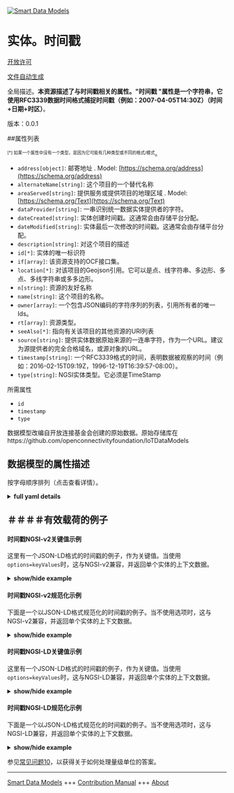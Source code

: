 <!-- 10-Header -->  
[![Smart Data Models](https://smartdatamodels.org/wp-content/uploads/2022/01/SmartDataModels_logo.png "Logo")](https://smartdatamodels.org)  
实体。时间戳  
======<!-- /10-Header -->  
<!-- 15-License -->  
[开放许可](https://github.com/smart-data-models//dataModel.OCF/blob/master/TimeStamp/LICENSE.md)  
[文件自动生成](https://docs.google.com/presentation/d/e/2PACX-1vTs-Ng5dIAwkg91oTTUdt8ua7woBXhPnwavZ0FxgR8BsAI_Ek3C5q97Nd94HS8KhP-r_quD4H0fgyt3/pub?start=false&loop=false&delayms=3000#slide=id.gb715ace035_0_60)  
<!-- /15-License -->  
<!-- 20-Description -->  
全局描述。**本资源描述了与时间戳相关的属性。"时间戳 "属性是一个字符串，它使用RFC3339数据时间格式捕捉时间戳（例如：2007-04-05T14:30Z）（时间+日期+时区）**。  
版本：0.0.1  
<!-- /20-Description -->  
<!-- 30-PropertiesList -->  

##属性列表  

<sup><sub>[*] 如果一个属性中没有一个类型，是因为它可能有几种类型或不同的格式/模式</sub></sup>。  
- `address[object]`: 邮寄地址  . Model: [https://schema.org/address](https://schema.org/address)- `alternateName[string]`: 这个项目的一个替代名称  - `areaServed[string]`: 提供服务或提供项目的地理区域  . Model: [https://schema.org/Text](https://schema.org/Text)- `dataProvider[string]`: 一串识别统一数据实体提供者的字符。  - `dateCreated[string]`: 实体创建时间戳。这通常会由存储平台分配。  - `dateModified[string]`: 实体最后一次修改的时间戳。这通常会由存储平台分配。  - `description[string]`: 对这个项目的描述  - `id[*]`: 实体的唯一标识符  - `if[array]`: 该资源支持的OCF接口集。  - `location[*]`: 对该项目的Geojson引用。它可以是点、线字符串、多边形、多点、多线字符串或多多边形。  - `n[string]`: 资源的友好名称  - `name[string]`: 这个项目的名称。  - `owner[array]`: 一个包含JSON编码的字符序列的列表，引用所有者的唯一Ids。  - `rt[array]`: 资源类型。  - `seeAlso[*]`: 指向有关该项目的其他资源的URI列表  - `source[string]`: 提供实体数据原始来源的一连串字符，作为一个URL。建议为源提供者的完全合格域名，或源对象的URL。  - `timestamp[string]`: 一个RFC3339格式的时间，表明数据被观察的时间（例如：2016-02-15T09:19Z，1996-12-19T16:39:57-08:00）。  - `type[string]`: NGSI实体类型。它必须是TimeStamp  <!-- /30-PropertiesList -->  
<!-- 35-RequiredProperties -->  
所需属性  
- `id`  - `timestamp`  - `type`  <!-- /35-RequiredProperties -->  
<!-- 40-RequiredProperties -->  
数据模型改编自开放连接基金会创建的原始数据。原始存储库在https://github.com/openconnectivityfoundation/IoTDataModels  
<!-- /40-RequiredProperties -->  
<!-- 50-DataModelHeader -->  
## 数据模型的属性描述  
按字母顺序排列（点击查看详情）。  
<!-- /50-DataModelHeader -->  
<!-- 60-ModelYaml -->  
<details><summary><strong>full yaml details</strong></summary>    
```yaml  
TimeStamp:    
  description: 'This Resource describes Properties associated with a timestamp.The ''timestamp'' Property is a string that captures a timestamp using the RFC3339 datetime format (e.g: 2007-04-05T14:30Z) (Time+Date+Timezone).'    
  properties:    
    address:    
      description: 'The mailing address'    
      properties:    
        addressCountry:    
          description: 'Property. The country. For example, Spain. Model:''https://schema.org/addressCountry'''    
          type: string    
        addressLocality:    
          description: 'Property. The locality in which the street address is, and which is in the region. Model:''https://schema.org/addressLocality'''    
          type: string    
        addressRegion:    
          description: 'Property. The region in which the locality is, and which is in the country. Model:''https://schema.org/addressRegion'''    
          type: string    
        postOfficeBoxNumber:    
          description: 'Property. The post office box number for PO box addresses. For example, 03578. Model:''https://schema.org/postOfficeBoxNumber'''    
          type: string    
        postalCode:    
          description: 'Property. The postal code. For example, 24004. Model:''https://schema.org/https://schema.org/postalCode'''    
          type: string    
        streetAddress:    
          description: 'Property. The street address. Model:''https://schema.org/streetAddress'''    
          type: string    
      type: object    
      x-ngsi:    
        model: https://schema.org/address    
        type: Property    
    alternateName:    
      description: 'An alternative name for this item'    
      type: string    
      x-ngsi:    
        type: Property    
    areaServed:    
      description: 'The geographic area where a service or offered item is provided'    
      type: string    
      x-ngsi:    
        model: https://schema.org/Text    
        type: Property    
    dataProvider:    
      description: 'A sequence of characters identifying the provider of the harmonised data entity.'    
      type: string    
      x-ngsi:    
        type: Property    
    dateCreated:    
      description: 'Entity creation timestamp. This will usually be allocated by the storage platform.'    
      format: date-time    
      type: string    
      x-ngsi:    
        type: Property    
    dateModified:    
      description: 'Timestamp of the last modification of the entity. This will usually be allocated by the storage platform.'    
      format: date-time    
      type: string    
      x-ngsi:    
        type: Property    
    description:    
      description: 'A description of this item'    
      type: string    
      x-ngsi:    
        type: Property    
    id:    
      anyOf: &timestamp_-_properties_-_owner_-_items_-_anyof    
        - description: 'Property. Identifier format of any NGSI entity'    
          maxLength: 256    
          minLength: 1    
          pattern: ^[\w\-\.\{\}\$\+\*\[\]`|~^@!,:\\]+$    
          type: string    
        - description: 'Property. Identifier format of any NGSI entity'    
          format: uri    
          type: string    
      description: 'Unique identifier of the entity'    
      x-ngsi:    
        type: Property    
    if:    
      description: 'The OCF Interface set supported by this Resource.'    
      items:    
        enum:    
          - oic.if.s    
          - oic.if.r    
          - oic.if.baseline    
        type: string    
      minItems: 2    
      readOnly: true    
      type: array    
      uniqueItems: true    
      x-ngsi:    
        type: Property    
    location:    
      description: 'Geojson reference to the item. It can be Point, LineString, Polygon, MultiPoint, MultiLineString or MultiPolygon'    
      oneOf:    
        - description: 'GeoProperty. Geojson reference to the item. Point'    
          properties:    
            bbox:    
              items:    
                type: number    
              minItems: 4    
              type: array    
            coordinates:    
              items:    
                type: number    
              minItems: 2    
              type: array    
            type:    
              enum:    
                - Point    
              type: string    
          required:    
            - type    
            - coordinates    
          title: 'GeoJSON Point'    
          type: object    
        - description: 'GeoProperty. Geojson reference to the item. LineString'    
          properties:    
            bbox:    
              items:    
                type: number    
              minItems: 4    
              type: array    
            coordinates:    
              items:    
                items:    
                  type: number    
                minItems: 2    
                type: array    
              minItems: 2    
              type: array    
            type:    
              enum:    
                - LineString    
              type: string    
          required:    
            - type    
            - coordinates    
          title: 'GeoJSON LineString'    
          type: object    
        - description: 'GeoProperty. Geojson reference to the item. Polygon'    
          properties:    
            bbox:    
              items:    
                type: number    
              minItems: 4    
              type: array    
            coordinates:    
              items:    
                items:    
                  items:    
                    type: number    
                  minItems: 2    
                  type: array    
                minItems: 4    
                type: array    
              type: array    
            type:    
              enum:    
                - Polygon    
              type: string    
          required:    
            - type    
            - coordinates    
          title: 'GeoJSON Polygon'    
          type: object    
        - description: 'GeoProperty. Geojson reference to the item. MultiPoint'    
          properties:    
            bbox:    
              items:    
                type: number    
              minItems: 4    
              type: array    
            coordinates:    
              items:    
                items:    
                  type: number    
                minItems: 2    
                type: array    
              type: array    
            type:    
              enum:    
                - MultiPoint    
              type: string    
          required:    
            - type    
            - coordinates    
          title: 'GeoJSON MultiPoint'    
          type: object    
        - description: 'GeoProperty. Geojson reference to the item. MultiLineString'    
          properties:    
            bbox:    
              items:    
                type: number    
              minItems: 4    
              type: array    
            coordinates:    
              items:    
                items:    
                  items:    
                    type: number    
                  minItems: 2    
                  type: array    
                minItems: 2    
                type: array    
              type: array    
            type:    
              enum:    
                - MultiLineString    
              type: string    
          required:    
            - type    
            - coordinates    
          title: 'GeoJSON MultiLineString'    
          type: object    
        - description: 'GeoProperty. Geojson reference to the item. MultiLineString'    
          properties:    
            bbox:    
              items:    
                type: number    
              minItems: 4    
              type: array    
            coordinates:    
              items:    
                items:    
                  items:    
                    items:    
                      type: number    
                    minItems: 2    
                    type: array    
                  minItems: 4    
                  type: array    
                type: array    
              type: array    
            type:    
              enum:    
                - MultiPolygon    
              type: string    
          required:    
            - type    
            - coordinates    
          title: 'GeoJSON MultiPolygon'    
          type: object    
      x-ngsi:    
        type: GeoProperty    
    n:    
      description: 'Friendly name of the Resource'    
      maxLength: 64    
      readOnly: true    
      type: string    
      x-ngsi:    
        type: Property    
    name:    
      description: 'The name of this item.'    
      type: string    
      x-ngsi:    
        type: Property    
    owner:    
      description: 'A List containing a JSON encoded sequence of characters referencing the unique Ids of the owner(s)'    
      items:    
        anyOf: *timestamp_-_properties_-_owner_-_items_-_anyof    
        description: 'Property. Unique identifier of the entity'    
      type: array    
      x-ngsi:    
        type: Property    
    rt:    
      description: 'The Resource Type.'    
      items:    
        enum:    
          - oic.r.time.stamp    
        maxLength: 64    
        type: string    
      minItems: 1    
      readOnly: true    
      type: array    
      uniqueItems: true    
      x-ngsi:    
        type: Property    
    seeAlso:    
      description: 'list of uri pointing to additional resources about the item'    
      oneOf:    
        - items:    
            format: uri    
            type: string    
          minItems: 1    
          type: array    
        - format: uri    
          type: string    
      x-ngsi:    
        type: Property    
    source:    
      description: 'A sequence of characters giving the original source of the entity data as a URL. Recommended to be the fully qualified domain name of the source provider, or the URL to the source object.'    
      type: string    
      x-ngsi:    
        type: Property    
    timestamp:    
      description: 'An RFC3339 formated time indicating when the data was observed (e.g.: 2016-02-15T09:19Z, 1996-12-19T16:39:57-08:00).'    
      format: date-time    
      readOnly: true    
      type: string    
      x-ngsi:    
        type: Property    
    type:    
      description: 'NGSI entity type. It has to be TimeStamp'    
      enum:    
        - TimeStamp    
      type: string    
      x-ngsi:    
        type: Property    
  required:    
    - timestamp    
    - id    
    - type    
  type: object    
  x-derived-from: https://raw.githubusercontent.com/openconnectivityfoundation/IoTDataModels/master/TimeStampResURI.swagger.json    
  x-disclaimer: 'Redistribution and use in source and binary forms, with or without modification, are permitted  provided that the license conditions are met. Copyleft (c) 2021 Contributors to Smart Data Models Program'    
  x-license-url: https://github.com/smart-data-models/dataModel.OCF/blob/master/TimeStamp/LICENSE.md    
  x-model-schema: https://smart-data-models.github.io/dataModel.OCF/TimeStamp/schema.json    
  x-model-tags: OCF    
  x-version: 0.0.1    
```  
</details>    
<!-- /60-ModelYaml -->  
<!-- 70-MiddleNotes -->  
<!-- /70-MiddleNotes -->  
<!-- 80-Examples -->  
## ＃＃＃＃有效载荷的例子  
#### 时间戳NGSI-v2关键值示例  
这里有一个JSON-LD格式的时间戳的例子，作为关键值。当使用`options=keyValues`时，这与NGSI-v2兼容，并返回单个实体的上下文数据。  
<details><summary><strong>show/hide example</strong></summary>    
```json  
{  
  "id": "urn:ngsi-ld:TimeStamp:id:MAHH:24093348",  
  "dateCreated": "1986-04-12T11:36:49Z",  
  "dateModified": "2013-08-14T18:12:01Z",  
  "source": "Deep better little skin nature central economic couple. Tell month feeling alone already little become heart. Collection person affect tell reality look.",  
  "name": "Information hot debate indicate social hold. Them two card price college among. Society course may must break radio true.",  
  "alternateName": "Chair myself six one easy really action. However skin anyone would how meet service. Present agree report.",  
  "description": "Effect all young read. Here view responsibility front.",  
  "dataProvider": "Military pass traditional avoid relate black over argue. Television unit pretty suggest.",  
  "owner": [  
    "urn:ngsi-ld:TimeStamp:items:OQUS:98081300",  
    "urn:ngsi-ld:TimeStamp:items:IRCF:24818802"  
  ],  
  "seeAlso": [  
    "urn:ngsi-ld:TimeStamp:items:ESOV:66345533",  
    "urn:ngsi-ld:TimeStamp:items:BVZU:99440929"  
  ],  
  "location": {  
    "type": "Point",  
    "coordinates": [  
      -18.361737,  
      119.219709  
    ]  
  },  
  "address": {  
    "streetAddress": "Skin his cultural land once keep student Mrs. Hospital condition company activity hotel kid guess. Long your then stand set now during. Short step follow natural beautiful detail.",  
    "addressLocality": "Trouble where state lot. Source prepare make structure low front too.",  
    "addressRegion": "Look wonder dream if across. Concern full where activity. Item event few two describe factor base.",  
    "addressCountry": "Various girl conference seat somebody name class yourself. Force standard cut run. Necessary near kitchen floor. Treatment here approach song moment keep list.",  
    "postalCode": "Last kitchen begin. Street bag include television. Tv middle account throw.",  
    "postOfficeBoxNumber": "Generation mind likely over imagine federal. Finally show weight father must. Support summer agency red for."  
  },  
  "areaServed": "More go chair set again.",  
  "rt": [  
    "oic.r.time.stamp",  
    "oic.r.time.stamp"  
  ],  
  "timestamp": "1983-11-05T20:20:56Z",  
  "n": "Poor allow read establish. Eye still morning simple over your fire various. Teacher today leave reach help imagine.",  
  "if": [  
    "oic.if.s",  
    "oic.if.baseline"  
  ],  
  "type": "TimeStamp"  
}  
```  
</details>  
#### 时间戳NGSI-v2规范化示例  
下面是一个以JSON-LD格式规范化的时间戳的例子。当不使用选项时，这与NGSI-v2兼容，并返回单个实体的上下文数据。  
<details><summary><strong>show/hide example</strong></summary>    
```json  
{  
  "id": {  
    "type": "string",  
    "value": "urn:ngsi-ld:TimeStamp:id:MAHH:24093348"  
  },  
  "dateCreated": {  
    "format": "date-time",  
    "type": "string",  
    "value": "1986-04-12T11:36:49Z"  
  },  
  "dateModified": {  
    "format": "date-time",  
    "type": "string",  
    "value": "2013-08-14T18:12:01Z"  
  },  
  "source": {  
    "type": "string",  
    "value": "Deep better little skin nature central economic couple. Tell month feeling alone already little become heart. Collection person affect tell reality look."  
  },  
  "name": {  
    "type": "string",  
    "value": "Information hot debate indicate social hold. Them two card price college among. Society course may must break radio true."  
  },  
  "alternateName": {  
    "type": "string",  
    "value": "Chair myself six one easy really action. However skin anyone would how meet service. Present agree report."  
  },  
  "description": {  
    "type": "string",  
    "value": "Effect all young read. Here view responsibility front."  
  },  
  "dataProvider": {  
    "type": "string",  
    "value": "Military pass traditional avoid relate black over argue. Television unit pretty suggest."  
  },  
  "owner": {  
    "type": "array",  
    "value": [  
      "urn:ngsi-ld:TimeStamp:items:OQUS:98081300",  
      "urn:ngsi-ld:TimeStamp:items:IRCF:24818802"  
    ]  
  },  
  "seeAlso": {  
    "type": "array",  
    "value": [  
      "urn:ngsi-ld:TimeStamp:items:ESOV:66345533",  
      "urn:ngsi-ld:TimeStamp:items:BVZU:99440929"  
    ]  
  },  
  "location": {  
    "type": "object",  
    "value": {  
      "type": "Point",  
      "coordinates": [  
        -18.361737,  
        119.219709  
      ]  
    }  
  },  
  "address": {  
    "type": "object",  
    "value": {  
      "streetAddress": "Skin his cultural land once keep student Mrs. Hospital condition company activity hotel kid guess. Long your then stand set now during. Short step follow natural beautiful detail.",  
      "addressLocality": "Trouble where state lot. Source prepare make structure low front too.",  
      "addressRegion": "Look wonder dream if across. Concern full where activity. Item event few two describe factor base.",  
      "addressCountry": "Various girl conference seat somebody name class yourself. Force standard cut run. Necessary near kitchen floor. Treatment here approach song moment keep list.",  
      "postalCode": "Last kitchen begin. Street bag include television. Tv middle account throw.",  
      "postOfficeBoxNumber": "Generation mind likely over imagine federal. Finally show weight father must. Support summer agency red for."  
    }  
  },  
  "areaServed": {  
    "type": "string",  
    "value": "More go chair set again."  
  },  
  "rt": {  
    "type": "array",  
    "value": [  
      "oic.r.time.stamp",  
      "oic.r.time.stamp"  
    ]  
  },  
  "timestamp": {  
    "format": "date-time",  
    "type": "string",  
    "value": "1983-11-05T20:20:56Z"  
  },  
  "n": {  
    "type": "string",  
    "value": "Poor allow read establish. Eye still morning simple over your fire various. Teacher today leave reach help imagine."  
  },  
  "if": {  
    "type": "array",  
    "value": [  
      "oic.if.s",  
      "oic.if.baseline"  
    ]  
  },  
  "type": {  
    "type": "string",  
    "value": "TimeStamp"  
  }  
}  
```  
</details>  
#### 时间戳NGSI-LD关键值示例  
这里有一个JSON-LD格式的时间戳的例子，作为关键值。当使用`options=keyValues`时，这与NGSI-LD兼容，并返回单个实体的上下文数据。  
<details><summary><strong>show/hide example</strong></summary>    
```json  
{  
    "id": "urn:ngsi-ld:TimeStamp:id:MAHH:24093348",  
    "dateCreated": "1986-04-12T11:36:49Z",  
    "dateModified": "2013-08-14T18:12:01Z",  
    "source": "Deep better little skin nature central economic couple. Tell month feeling alone already little become heart. Collection person affect tell reality look.",  
    "name": "Information hot debate indicate social hold. Them two card price college among. Society course may must break radio true.",  
    "alternateName": "Chair myself six one easy really action. However skin anyone would how meet service. Present agree report.",  
    "description": "Effect all young read. Here view responsibility front.",  
    "dataProvider": "Military pass traditional avoid relate black over argue. Television unit pretty suggest.",  
    "owner": [  
        "urn:ngsi-ld:TimeStamp:items:OQUS:98081300",  
        "urn:ngsi-ld:TimeStamp:items:IRCF:24818802"  
    ],  
    "seeAlso": [  
        "urn:ngsi-ld:TimeStamp:items:ESOV:66345533",  
        "urn:ngsi-ld:TimeStamp:items:BVZU:99440929"  
    ],  
    "location": {  
        "type": "Point",  
        "coordinates": [  
            -18.361737,  
            119.219709  
        ]  
    },  
    "address": {  
        "streetAddress": "Skin his cultural land once keep student Mrs. Hospital condition company activity hotel kid guess. Long your then stand set now during. Short step follow natural beautiful detail.",  
        "addressLocality": "Trouble where state lot. Source prepare make structure low front too.",  
        "addressRegion": "Look wonder dream if across. Concern full where activity. Item event few two describe factor base.",  
        "addressCountry": "Various girl conference seat somebody name class yourself. Force standard cut run. Necessary near kitchen floor. Treatment here approach song moment keep list.",  
        "postalCode": "Last kitchen begin. Street bag include television. Tv middle account throw.",  
        "postOfficeBoxNumber": "Generation mind likely over imagine federal. Finally show weight father must. Support summer agency red for."  
    },  
    "areaServed": "More go chair set again.",  
    "rt": [  
        "oic.r.time.stamp",  
        "oic.r.time.stamp"  
    ],  
    "timestamp": "1983-11-05T20:20:56Z",  
    "n": "Poor allow read establish. Eye still morning simple over your fire various. Teacher today leave reach help imagine.",  
    "if": [  
        "oic.if.s",  
        "oic.if.baseline"  
    ],  
    "type": "TimeStamp",  
    "@context": [  
        "https://smartdatamodels.org/context.jsonld",  
        "https://raw.githubusercontent.com/smart-data-models/dataModel.OCF/master/context.jsonld"  
    ]  
}  
```  
</details>  
#### 时间戳NGSI-LD规范化示例  
下面是一个以JSON-LD格式规范化的时间戳的例子。当不使用选项时，这与NGSI-LD兼容，并返回单个实体的上下文数据。  
<details><summary><strong>show/hide example</strong></summary>    
```json  
{  
    "id": "urn:ngsi-ld:TimeStamp:id:UEVV:41074270",  
    "dateCreated": {  
        "type": "Property",  
        "value": {  
            "@type": "DateTime",  
            "@value": "2000-12-06T14:34:04Z"  
        }  
    },  
    "dateModified": {  
        "type": "Property",  
        "value": {  
            "@type": "DateTime",  
            "@value": "1987-09-11T01:17:16Z"  
        }  
    },  
    "source": {  
        "type": "Property",  
        "value": "Price discover some million whose remember. Discuss establish who hotel."  
    },  
    "name": {  
        "type": "Property",  
        "value": "Myself state everything officer parent. Whether democratic manage themselves use. Finally even industry thing sign write agreement. Director security group about."  
    },  
    "alternateName": {  
        "type": "Property",  
        "value": "Class similar here author carry table particularly case. Quality during store represent. Race age its do."  
    },  
    "description": {  
        "type": "Property",  
        "value": "Manage hard young his several try. Letter message at result. Old different up simple itself. Mother two soldier outside decade home effort."  
    },  
    "dataProvider": {  
        "type": "Property",  
        "value": "Kind but learn well thing and ball. Identify mouth still home vote race view wall. While five every policy."  
    },  
    "owner": {  
        "type": "Property",  
        "value": [  
            "urn:ngsi-ld:TimeStamp:items:WPNG:60576733",  
            "urn:ngsi-ld:TimeStamp:items:OAFN:97290886"  
        ]  
    },  
    "seeAlso": {  
        "type": "Property",  
        "value": [  
            "urn:ngsi-ld:TimeStamp:items:CXRM:15094818"  
        ]  
    },  
    "location": {  
        "type": "Property",  
        "value": {  
            "type": "Point",  
            "coordinates": [  
                -71.802608,  
                -116.144207  
            ]  
        }  
    },  
    "address": {  
        "type": "Property",  
        "value": {  
            "streetAddress": "Four race this be foreign time. Effect no control half me discuss decision collection.",  
            "addressLocality": "Quality there sound him close tax smile. Figure experience however free. Mention trouble follow up personal current bed.",  
            "addressRegion": "Wife Mr away size article. Same respond system outside yeah audience. West majority determine grow at car.",  
            "addressCountry": "Interest right shoulder allow real step. Inside six conference wait medical surface. Finish skill base option attorney.",  
            "postalCode": "Both avoid discover way church.",  
            "postOfficeBoxNumber": "Authority dark business media wait rate. Station seem adult international race impact."  
        }  
    },  
    "areaServed": {  
        "type": "Property",  
        "value": "Can magazine just trial. Box later second imagine throughout know third evening. Cover later same reveal that focus."  
    },  
    "rt": {  
        "type": "Property",  
        "value": [  
            "oic.r.time.stamp"  
        ]  
    },  
    "timestamp": {  
        "type": "Property",  
        "value": {  
            "@type": "DateTime",  
            "@value": "1991-12-30T10:38:29Z"  
        }  
    },  
    "n": {  
        "type": "Property",  
        "value": "Card film direction eat cover available. Read network lose laugh structure style. Feeling strategy door benefit stock."  
    },  
    "if": {  
        "type": "Property",  
        "value": [  
            "oic.if.baseline",  
            "oic.if.r"  
        ]  
    },  
    "type": "TimeStamp",  
    "@context": [  
        "https://smartdatamodels.org/context.jsonld",  
        "https://raw.githubusercontent.com/smart-data-models/dataModel.OCF/master/context.jsonld"  
    ]  
}  
```  
</details><!-- /80-Examples -->  
<!-- 90-FooterNotes -->  
<!-- /90-FooterNotes -->  
<!-- 95-Units -->  
参见[常见问题10](https://smartdatamodels.org/index.php/faqs/)，以获得关于如何处理量级单位的答案。  
<!-- /95-Units -->  
<!-- 97-LastFooter -->  
---  
[Smart Data Models](https://smartdatamodels.org) +++ [Contribution Manual](https://bit.ly/contribution_manual) +++ [About](https://bit.ly/Introduction_SDM)<!-- /97-LastFooter -->  
